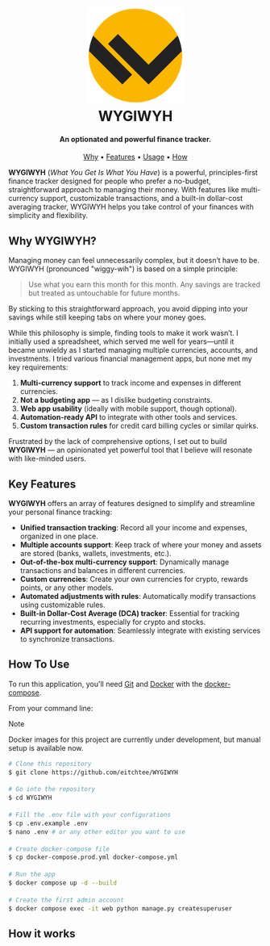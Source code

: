 <h1 align="center">
  <br>
  <img alt="WYGIWYH" title="WYGIWYH" src="./.github/img/logo.png" />
  <br>
  WYGIWYH
  <br>
</h1>

<h4 align="center">An optionated and powerful finance tracker.</h4>

<p align="center">
  <a href="#why-wygiwyh">Why</a> •
  <a href="#key-features">Features</a> •
  <a href="#how-to-use">Usage</a> •
  <a href="#how-it-works">How</a>
</p>

**WYGIWYH** (_What You Get Is What You Have_) is a powerful, principles-first finance tracker designed for people who prefer a no-budget, straightforward approach to managing their money. With features like multi-currency support, customizable transactions, and a built-in dollar-cost averaging tracker, WYGIWYH helps you take control of your finances with simplicity and flexibility.

## Why WYGIWYH?
Managing money can feel unnecessarily complex, but it doesn’t have to be. WYGIWYH (pronounced "wiggy-wih") is based on a simple principle:

> Use what you earn this month for this month. Any savings are tracked but treated as untouchable for future months.

By sticking to this straightforward approach, you avoid dipping into your savings while still keeping tabs on where your money goes.

While this philosophy is simple, finding tools to make it work wasn’t. I initially used a spreadsheet, which served me well for years—until it became unwieldy as I started managing multiple currencies, accounts, and investments. I tried various financial management apps, but none met my key requirements:

1. **Multi-currency support** to track income and expenses in different currencies.
2. **Not a budgeting app** — as I dislike budgeting constraints.
3. **Web app usability** (ideally with mobile support, though optional).
4. **Automation-ready API** to integrate with other tools and services.
5. **Custom transaction rules** for credit card billing cycles or similar quirks.

Frustrated by the lack of comprehensive options, I set out to build **WYGIWYH** — an opinionated yet powerful tool that I believe will resonate with like-minded users.

## Key Features

**WYGIWYH** offers an array of features designed to simplify and streamline your personal finance tracking:

* **Unified transaction tracking**: Record all your income and expenses, organized in one place.
* **Multiple accounts support**: Keep track of where your money and assets are stored (banks, wallets, investments, etc.).
* **Out-of-the-box multi-currency support**: Dynamically manage transactions and balances in different currencies.
* **Custom currencies**: Create your own currencies for crypto, rewards points, or any other models.
* **Automated adjustments with rules**: Automatically modify transactions using customizable rules.
* **Built-in Dollar-Cost Average (DCA) tracker**: Essential for tracking recurring investments, especially for crypto and stocks.
* **API support for automation**: Seamlessly integrate with existing services to synchronize transactions.

## How To Use

To run this application, you'll need [Git](https://git-scm.com) and [Docker](https://docs.docker.com/engine/install/) with the [docker-compose](https://docs.docker.com/compose/install/).

From your command line:

> [!NOTE]
> Docker images for this project are currently under development, but manual setup is available now.

```bash
# Clone this repository
$ git clone https://github.com/eitchtee/WYGIWYH

# Go into the repository
$ cd WYGIWYH

# Fill the .env file with your configurations
$ cp .env.example .env
$ nano .env # or any other editor you want to use

# Create docker-compose file
$ cp docker-compose.prod.yml docker-compose.yml

# Run the app
$ docker compose up -d --build

# Create the first admin account
$ docker compose exec -it web python manage.py createsuperuser
```

## How it works
